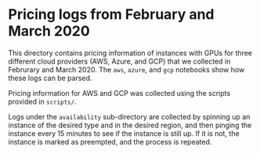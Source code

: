# Pricing logs from February and March 2020

This directory contains pricing information of instances with GPUs for three
different cloud providers (AWS, Azure, and GCP) that we collected in Februrary
and March 2020. The `aws`, `azure`, and `gcp` notebooks show how these logs can
be parsed.

Pricing information for AWS and GCP was collected using the scripts provided in
`scripts/`.

Logs under the `availability` sub-directory are collected by spinning up an
instance of the desired type and in the desired region, and then pinging the
instance every 15 minutes to see if the instance is still up. If it is not,
the instance is marked as preempted, and the process is repeated.

